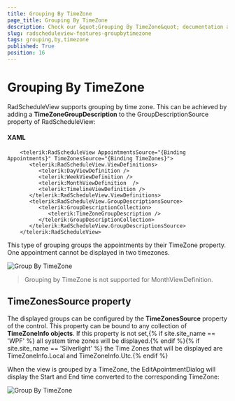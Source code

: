 ```yaml
---
title: Grouping By TimeZone
page_title: Grouping By TimeZone
description: Check our &quot;Grouping By TimeZone&quot; documentation article for the RadScheduleView {{ site.framework_name }} control.
slug: radscheduleview-features-groupbytimezone
tags: grouping,by,timezone
published: True
position: 16
---
```


# Grouping By TimeZone

RadScheduleView supports grouping by time zone. This can be achieved by adding a __TimeZoneGroupDescription__ to the GroupDescriptionSource property of RadScheduleView:

#### __XAML__

```XAML
	<telerik:RadScheduleView AppointmentsSource="{Binding Appointments}" TimeZonesSource="{Binding TimeZones}">
	   <telerik:RadScheduleView.ViewDefinitions>
	      <telerik:DayViewDefinition />
	      <telerik:WeekViewDefinition />
	      <telerik:MonthViewDefinition  />
	      <telerik:TimelineViewDefinition />
	   </telerik:RadScheduleView.ViewDefinitions>
	   <telerik:RadScheduleView.GroupDescriptionsSource>
	      <telerik:GroupDescriptionCollection>
	         <telerik:TimeZoneGroupDescription />
	      </telerik:GroupDescriptionCollection>
	   </telerik:RadScheduleView.GroupDescriptionsSource>
	</telerik:RadScheduleView>
```

This type of grouping groups the appointments by their TimeZone property. One appointment cannot be displayed in two timezones.

![Group By TimeZone](images/radscheduleview_timezonegrouping1.png)

>Grouping by TimeZone is not supported for MonthViewDefinition. 

## TimeZonesSource property

The displayed groups can be configured by the __TimeZonesSource__ property of the control. This property can be bound to any collection of __TimeZoneInfo objects__. If this property is not set,{% if site.site_name == 'WPF' %} all system time zones will be displayed.{% endif %}{% if site.site_name == 'Silverlight' %} the Time Zones that will be displayed are TimeZoneInfo.Local and TimeZoneInfo.Utc.{% endif %}

When the view is grouped by a TimeZone, the EditApointmentDialog will display the Start and End time converted to the corresponding TimeZone:

![Group By TimeZone](images/radscheduleview_timezonegrouping2.png)
